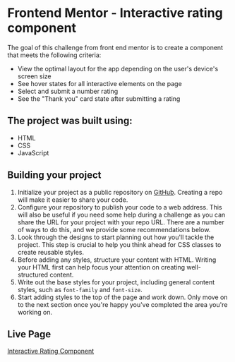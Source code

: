 # Frontend Mentor - Interactive rating component

The goal of this challenge from front end mentor is to create a component that meets the following criteria:
- View the optimal layout for the app depending on the user's device's screen size
- See hover states for all interactive elements on the page
- Select and submit a number rating
- See the "Thank you" card state after submitting a rating

## The project was built using:
* HTML
* CSS
* JavaScript

## Building your project

1. Initialize your project as a public repository on [GitHub](https://github.com/). Creating a repo will make it easier to share your code.
2. Configure your repository to publish your code to a web address. This will also be useful if you need some help during a challenge as you can share the URL for your project with your repo URL. There are a number of ways to do this, and we provide some recommendations below.
3. Look through the designs to start planning out how you'll tackle the project. This step is crucial to help you think ahead for CSS classes to create reusable styles.
4. Before adding any styles, structure your content with HTML. Writing your HTML first can help focus your attention on creating well-structured content.
5. Write out the base styles for your project, including general content styles, such as `font-family` and `font-size`.
6. Start adding styles to the top of the page and work down. Only move on to the next section once you're happy you've completed the area you're working on.

## Live Page
[Interactive Rating Component](https://austint12.github.io/Interactive-Rating-Component/)
